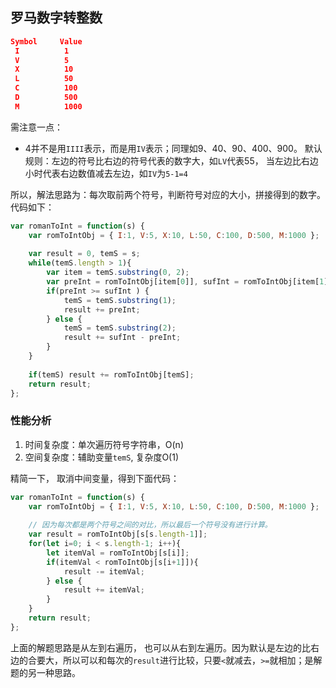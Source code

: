 ## 罗马数字转整数

```json
Symbol     Value
 I			1
 V			5
 X			10
 L			50
 C			100
 D			500
 M			1000
```

需注意一点：

- 4并不是用`IIII`表示，而是用`IV`表示；同理如9、40、90、400、900。 默认规则：左边的符号比右边的符号代表的数字大，如`LV`代表55， 当左边比右边小时代表右边数值减去左边，如`IV`为`5-1=4`



所以，解法思路为：每次取前两个符号，判断符号对应的大小，拼接得到的数字。 代码如下：

```javascript
var romanToInt = function(s) { 
    var romToIntObj = { I:1, V:5, X:10, L:50, C:100, D:500, M:1000 };
    
    var result = 0, temS = s;
    while(temS.length > 1){
        var item = temS.substring(0, 2);
        var preInt = romToIntObj[item[0]], sufInt = romToIntObj[item[1]];
        if(preInt >= sufInt ) {
            temS = temS.substring(1);
            result += preInt;
        } else {
            temS = temS.substring(2);
            result += sufInt - preInt;
        }
    }
    
    if(temS) result += romToIntObj[temS];
    return result;
};
```



### 性能分析

1. 时间复杂度：单次遍历符号字符串，O(n)
2. 空间复杂度：辅助变量`temS`, 复杂度O(1)





精简一下， 取消中间变量，得到下面代码：

```javascript
var romanToInt = function(s) { 
    var romToIntObj = { I:1, V:5, X:10, L:50, C:100, D:500, M:1000 };
    
    // 因为每次都是两个符号之间的对比，所以最后一个符号没有进行计算。
    var result = romToIntObj[s[s.length-1]];
    for(let i=0; i < s.length-1; i++){ 
        let itemVal = romToIntObj[s[i]];
        if(itemVal < romToIntObj[s[i+1]]){
            result -= itemVal;
        } else {
            result += itemVal;
        }
    }
    return result;
};
```



上面的解题思路是从左到右遍历， 也可以从右到左遍历。因为默认是左边的比右边的合要大，所以可以和每次的`result`进行比较，只要`<`就减去，`>=`就相加；是解题的另一种思路。











